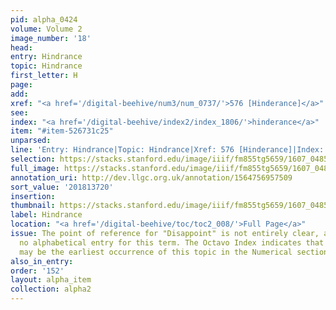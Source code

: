 ```yaml
---
pid: alpha_0424
volume: Volume 2
image_number: '18'
head:
entry: Hindrance
topic: Hindrance
first_letter: H
page:
add:
xref: "<a href='/digital-beehive/num3/num_0737/'>576 [Hinderance]</a>"
see:
index: "<a href='/digital-beehive/index2/index_1806/'>hinderance</a>"
item: "#item-526731c25"
unparsed:
line: 'Entry: Hindrance|Topic: Hindrance|Xref: 576 [Hinderance]|Index: hinderance|#item-526731c25'
selection: https://stacks.stanford.edu/image/iiif/fm855tg5659/1607_0485/706,3720,3032,582/full/0/default.jpg
full_image: https://stacks.stanford.edu/image/iiif/fm855tg5659/1607_0485/full/full/0/default.jpg
annotation_uri: http://dev.llgc.org.uk/annotation/1564756957509
sort_value: '201813720'
insertion:
thumbnail: https://stacks.stanford.edu/image/iiif/fm855tg5659/1607_0485/706,3720,600,180/250,/0/default.jpg
label: Hindrance
location: "<a href='/digital-beehive/toc/toc2_008/'>Full Page</a>"
issue: The point of reference for "Disappoint" is not entirely clear, as there is
  no alphabetical entry for this term. The Octavo Index indicates that 470 [Disappointmt]
  may be the earliest occurrence of this topic in the Numerical section of the Alvearium.
also_in_entry:
order: '152'
layout: alpha_item
collection: alpha2
---
```

